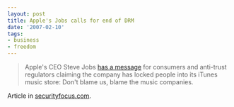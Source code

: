 ```yaml
---
layout: post
title: Apple's Jobs calls for end of DRM
date: '2007-02-10'
tags:
- business
- freedom
---
```


> Apple's CEO Steve Jobs [has a message][1] for consumers and anti-trust regulators claiming the company has locked people into its iTunes music store: Don't blame us, blame the music companies.

Article in [securityfocus.com][2].

[1]: http://www.apple.com/hotnews/thoughtsonmusic/  
 [2]: http://www.securityfocus.com/brief/428

